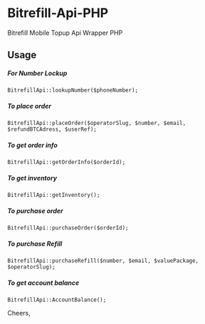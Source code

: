 # Bitrefill-Api-PHP
Bitrefill Mobile Topup Api Wrapper PHP

## Usage

##### For Number Lockup  
```code
BitrefillApi::lookupNumber($phoneNumber);
```
##### To place order  
```code
BitrefillApi::placeOrder($operatorSlug, $number, $email, $refundBTCAdress, $userRef);
```
##### To get order info  
```code
BitrefillApi::getOrderInfo($orderId);
```
##### To get inventory
```code
BitrefillApi::getInventory();
```
##### To purchase order
```code
BitrefillApi::purchaseOrder($orderId);
```
##### To purchase Refill
```code
BitrefillApi::purchaseRefill($number, $email, $valuePackage, $operatorSlug);
```
##### To get account balance
```code
BitrefillApi::AccountBalance();
```

Cheers,